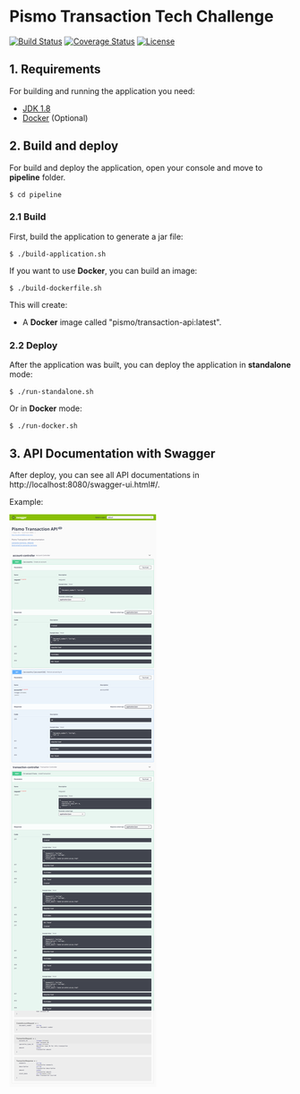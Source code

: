 # Pismo Transaction Tech Challenge

[![Build Status](https://travis-ci.org/LeoCarmona/pismo-transaction-tech-challenge.svg?branch=main)](https://travis-ci.org/LeoCarmona/pismo-transaction-tech-challenge)
[![Coverage Status](https://coveralls.io/repos/github/LeoCarmona/pismo-transaction-tech-challenge/badge.svg?branch=main)](https://coveralls.io/github/LeoCarmona/pismo-transaction-tech-challenge?branch=main)
[![License](http://img.shields.io/:license-apache-blue.svg)](http://www.apache.org/licenses/LICENSE-2.0.html)

## 1. Requirements

For building and running the application you need:

- [JDK 1.8](http://www.oracle.com/technetwork/java/javase/downloads/jdk8-downloads-2133151.html)
- [Docker](https://docs.docker.com/get-docker/) (Optional)

## 2. Build and deploy

For build and deploy the application, open your console and move to **pipeline** folder.

```shell
$ cd pipeline
```

### 2.1 Build

First, build the application to generate a jar file:

```shell
$ ./build-application.sh
```

If you want to use **Docker**, you can build an image:

```shell
$ ./build-dockerfile.sh
```

This will create:

* A **Docker** image called "pismo/transaction-api:latest".

### 2.2 Deploy

After the application was built, you can deploy the application in **standalone** mode:

```shell
$ ./run-standalone.sh
```

Or in **Docker** mode:


```shell
$ ./run-docker.sh
```

## 3. API Documentation with Swagger

After deploy, you can see all API documentations in http://localhost:8080/swagger-ui.html#/.

Example:

![Transaction API Documentation Example](assets/transaction-api-documentation.png "Transaction API Documentation Example")
